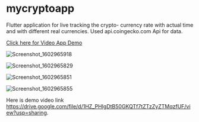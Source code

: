# mycryptoapp
Flutter application for live tracking the crypto- currency rate with actual time and  with different real currencies.
Used api.coingecko.com Api for data.


<a href="https://drive.google.com/file/d/1qiM7eO1Bl_gKShsNtE6mmfbJnbrWOHc_/view?usp=sharing"> Click here for Video App Demo </a>

![Screenshot_1602965918](https://user-images.githubusercontent.com/49837673/96352951-5dab6180-10e5-11eb-8c44-ec5ad1006dfa.png)

![Screenshot_1602965829](https://user-images.githubusercontent.com/49837673/96352952-5edc8e80-10e5-11eb-9a3a-7485a13c169d.png)

![Screenshot_1602965851](https://user-images.githubusercontent.com/49837673/96352953-5f752500-10e5-11eb-8f7f-c415cce31451.png)

![Screenshot_1602965855](https://user-images.githubusercontent.com/49837673/96352949-5be19e00-10e5-11eb-8a90-b3e732da7c4a.png)

Here is demo video link https://drive.google.com/file/d/1HZ_PHIgDtB50GKQTf7tZTzZyZTMqzfUF/view?usp=sharing.
